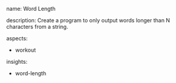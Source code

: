 name: Word Length

description: Create a program to only output words longer than N characters from a string.

aspects:
  - workout

insights:
  - word-length